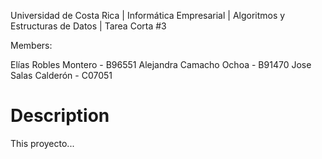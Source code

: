 Universidad de Costa Rica | Informática Empresarial | Algoritmos y Estructuras de Datos | Tarea Corta #3

Members:

Elías Robles Montero - B96551
Alejandra Camacho Ochoa - B91470
Jose Salas Calderón - C07051

# Description
This proyecto...
